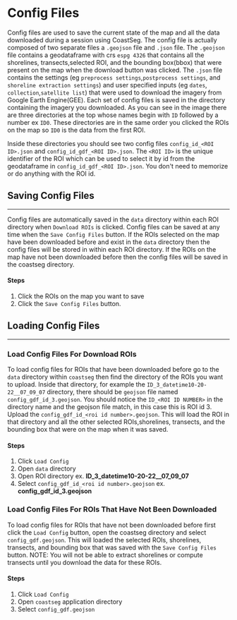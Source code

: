 # Config Files
Config files are used to save the current state of the map and all the data downloaded during a session using CoastSeg. The config file is actually composed of two separate files a `.geojson` file and `.json` file. The `.geojson` file contains a geodataframe with crs `espg 4326` that contains all the shorelines, transects,selected ROI, and the bounding box(bbox) that were present on the map when the download button was clicked. The `.json` file contains the settings (eg `preprocess settings`,`postprocess settings`, and `shoreline extraction settings`) and user specified inputs (eg `dates`, `collection`,`satellite list`) that were used to download the imagery from Google Earth Engine(GEE). Each set of config files is saved in the directory containing the imagery you downloaded. As you can see in the image there are three directories at the top whose names begin with `ID` followed by a number ex `ID0`. These directories are in the same order you clicked the ROIs on the map so `ID0` is the data from the first ROI.


Inside these directories you should see two config files `config_id_<ROI ID>.json` and `config_id_gdf_<ROI ID>.json`.  The `<ROI ID>` is the unique identifier of the ROI which can be used to select it by id from the geodataframe in `config_id_gdf_<ROI ID>.json`. You don't need to memorize or do anything with the ROI id.

## Saving Config Files
---
Config files are automatically saved in the `data` directory within each ROI directory when `Download ROIs` is clicked. 
Config files can be saved at any time when the `Save Config Files` button. If the ROIs selected on the map have been downloaded before and exist in the `data` directory then the config files will be stored in  within each ROI directory. If the ROIs on the map have not been downloaded before then the config files will be saved in the coastseg directory.
#### Steps
1. Click the ROIs on the map you want to save
2. Click the `Save Config Files` button. 

## Loading Config Files
___
### Load Config Files For Download ROIs
To load config files for ROIs that have been downloaded before go to the `data` directory within `coastseg` then find the directory of the ROIs you want to upload. Inside that directory, for example the 
`ID_3_datetime10-20-22__07_09_07` directory, there should be `geojson` file named `config_gdf_id_3.geojson`. You should notice the `ID_<ROI ID NUMBER>` in the directory name and the geojson file match, in this case this is ROI id 3. Upload the `config_gdf_id_<roi id number>.geojson`.
This will load the ROI in that directory and all the other selected ROIs,shorelines, transects, and the bounding box that were on the map when it was saved.
#### Steps
1. Click `Load Config`
2. Open `data` directory
3. Open ROI directory ex. **ID_3_datetime10-20-22__07_09_07**
3. Select `config_gdf_id_<roi id number>.geojson` ex. **config_gdf_id_3.geojson**

### Load Config Files For ROIs That Have Not Been Downloaded
To load config files for ROIs that have not been downloaded before first click the `Load Config` button,  open the coastseg directory and select `config_gdf.geojson`. This will loaded the selected ROIs, shorelines, transects, and bounding box that was saved with the `Save Config Files` button. 
NOTE: You will not be able to extract shorelines or compute transects until you download the data for these ROIs.
#### Steps
1. Click `Load Config`
2. Open `coastseg` application directory
3. Select `config_gdf.geojson`

